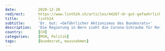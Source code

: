 ```yaml
---
date:          2020-12-20
redirect:      https://www.linth24.ch/articles/44267-dr-gut-gefaehrlicher-aktionismus-des-bundesrats
title:         linth24
subtitle:      'Dr. Gut: «Gefährlicher Aktionismus des Bundesrats»'
description:   'Die Regierung in Bern zieht die Corona-Schraube für Restaurants, Kultur und Freizeit noch einmal an. Dabei zeigen bundeseigene Zahlen, dass sich dort nur wenige anstecken.'
country:       [CH]
categories:    [MSM, Politik]
tags:          [bundesrat, massnahmen]
---
```

